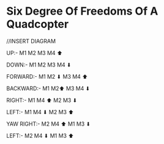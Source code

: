 # Six Degree Of Freedoms Of A Quadcopter

//INSERT DIAGRAM

UP:- M1 M2 M3 M4 ⬆

DOWN:- M1 M2 M3 M4 ⬇

FORWARD:- M1 M2 ⬇ M3 M4 ⬆

BACKWARD:- M1 M2⬆ M3 M4 ⬇

RIGHT:- M1 M4 ⬆ M2 M3 ⬇

LEFT:- M1 M4 ⬇ M2 M3 ⬆

YAW RIGHT:- M2 M4 ⬆ M1 M3 ⬇

LEFT:- M2 M4 ⬇ M1 M3 ⬆



